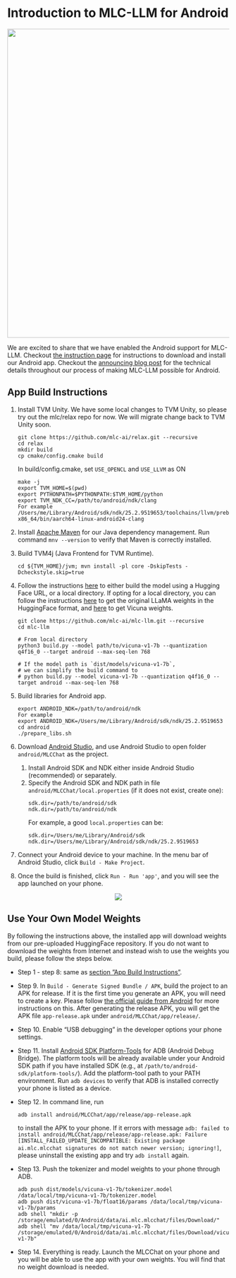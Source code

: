 # Introduction to MLC-LLM for Android

<p align="center">
  <img src="../site/gif/android-demo.gif" height="700">
</p>

We are excited to share that we have enabled the Android support for MLC-LLM. Checkout [the instruction page](https://mlc.ai/mlc-llm/#android) for instructions to download and install our Android app. Checkout the [announcing blog post](https://mlc.ai/blog/2023/05/08/bringing-hardware-accelerated-language-models-to-android-devices) for the technical details throughout our process of making MLC-LLM possible for Android.

## App Build Instructions

1. Install TVM Unity.
    We have some local changes to TVM Unity, so please try out the mlc/relax repo for now. We will migrate change back to TVM Unity soon.

    ```shell
    git clone https://github.com/mlc-ai/relax.git --recursive
    cd relax
    mkdir build
    cp cmake/config.cmake build
    ```

    In build/config.cmake, set `USE_OPENCL` and `USE_LLVM` as ON
    ```shell
    make -j
    export TVM_HOME=$(pwd)
    export PYTHONPATH=$PYTHONPATH:$TVM_HOME/python
    export TVM_NDK_CC=/path/to/android/ndk/clang
    For example
    /Users/me/Library/Android/sdk/ndk/25.2.9519653/toolchains/llvm/prebuilt/darwin-x86_64/bin/aarch64-linux-android24-clang
    ```

2. Install [Apache Maven](https://maven.apache.org/download.cgi) for our Java dependency management. Run command `mnv --version` to verify that Maven is correctly installed.

3. Build TVM4j (Java Frontend for TVM Runtime).
    ```shell
    cd ${TVM_HOME}/jvm; mvn install -pl core -DskipTests -Dcheckstyle.skip=true
    ```

4. Follow the instructions [here](https://github.com/mlc-ai/mlc-llm#building-from-source) to either build the model using a Hugging Face URL, or a local directory. If opting for a local directory, you can follow the instructions [here](https://huggingface.co/docs/transformers/main/model_doc/llama) to get the original LLaMA weights in the HuggingFace format, and [here](https://github.com/lm-sys/FastChat#vicuna-weights) to get Vicuna weights.

    ```shell
    git clone https://github.com/mlc-ai/mlc-llm.git --recursive
    cd mlc-llm

    # From local directory
    python3 build.py --model path/to/vicuna-v1-7b --quantization q4f16_0 --target android --max-seq-len 768

    # If the model path is `dist/models/vicuna-v1-7b`,
    # we can simplify the build command to
    # python build.py --model vicuna-v1-7b --quantization q4f16_0 --target android --max-seq-len 768
    ```

5. Build libraries for Android app.
    ```shell
    export ANDROID_NDK=/path/to/android/ndk
    For example
    export ANDROID_NDK=/Users/me/Library/Android/sdk/ndk/25.2.9519653
    cd android
    ./prepare_libs.sh
    ```

6. Download [Android Studio](https://developer.android.com/studio), and use Android Studio to open folder `android/MLCChat` as the project.
    1. Install Android SDK and NDK either inside Android Studio (recommended) or separately.
    2. Specify the Android SDK and NDK path in file `android/MLCChat/local.properties` (if it does not exist, create one):
        ```shell
        sdk.dir=/path/to/android/sdk
        ndk.dir=/path/to/android/ndk
        ```
        For example, a good `local.properties` can be:
        ```shell
        sdk.dir=/Users/me/Library/Android/sdk
        ndk.dir=/Users/me/Library/Android/sdk/ndk/25.2.9519653
        ```

7. Connect your Android device to your machine. In the menu bar of Android Studio, click `Build - Make Project`.

8. Once the build is finished, click `Run - Run 'app'`, and you will see the app launched on your phone.

<p align="center">
  <img src="../site/img/android/android-studio.png">
</p>

## Use Your Own Model Weights

By following the instructions above, the installed app will download weights from our pre-uploaded HuggingFace repository. If you do not want to download the weights from Internet and instead wish to use the weights you build, please follow the steps below.

* Step 1 - step 8: same as [section ”App Build Instructions”](#app-build-instructions).

* Step 9. In `Build - Generate Signed Bundle / APK`, build the project to an APK for release. If it is the first time you generate an APK, you will need to create a key. Please follow [the official guide from Android](https://developer.android.com/studio/publish/app-signing#generate-key) for more instructions on this. After generating the release APK, you will get the APK file `app-release.apk` under `android/MLCChat/app/release/`.

* Step 10. Enable “USB debugging” in the developer options your phone settings.

* Step 11. Install [Android SDK Platform-Tools](https://developer.android.com/studio/releases/platform-tools) for ADB (Android Debug Bridge). The platform tools will be already available under your Android SDK path if you have installed SDK (e.g., at `/path/to/android-sdk/platform-tools/`). Add the platform-tool path to your PATH environment. Run `adb devices` to verify that ADB is installed correctly your phone is listed as a device.

* Step 12. In command line, run
    ```shell
    adb install android/MLCChat/app/release/app-release.apk
    ```
    to install the APK to your phone. If it errors with message `adb: failed to install android/MLCChat/app/release/app-release.apk: Failure [INSTALL_FAILED_UPDATE_INCOMPATIBLE: Existing package ai.mlc.mlcchat signatures do not match newer version; ignoring!]`, please uninstall the existing app and try `adb install` again.

* Step 13. Push the tokenizer and model weights to your phone through ADB.
    ```shell
    adb push dist/models/vicuna-v1-7b/tokenizer.model /data/local/tmp/vicuna-v1-7b/tokenizer.model
    adb push dist/vicuna-v1-7b/float16/params /data/local/tmp/vicuna-v1-7b/params
    adb shell "mkdir -p /storage/emulated/0/Android/data/ai.mlc.mlcchat/files/Download/"
    adb shell "mv /data/local/tmp/vicuna-v1-7b /storage/emulated/0/Android/data/ai.mlc.mlcchat/files/Download/vicuna-v1-7b"
    ```

* Step 14. Everything is ready. Launch the MLCChat on your phone and you will be able to use the app with your own weights. You will find that no weight download is needed.
